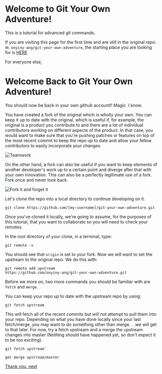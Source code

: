 # Welcome to Git Your Own Adventure!

This is a tutorial for advanced git commands.

If you are visiting this page for the first time and are still in the original
repo: ie. `onyiny-ang/git-your-own-adventure`, the starting place you are looking for
is [HERE](start/START-HERE.md)

For everyone else,

# Welcome Back to Git Your Own Adventure!

You should now be back in your own github account!! Magic. I know.

You have created a fork of the original which is wholly your own. You can keep
it up to date with the original, which is useful if, for example, the original is a product
you contribute to and there are a lot of individual contributors working on different aspects of the product. In
that case, you would want to make sure that you're pushing patches or features on
top of the most recent commit to keep the repo up to date and allow your fellow
contributors to easily incorporate your changes.

![Teamwork](https://media.giphy.com/media/yEYiScV53Yeo8/giphy.gif)


On the other hand, a fork can also be useful if you want to keep elements of another developer's work up to a
certain point and diverge after that with your own innovation. This can also be
a perfectly legitimate use of a fork. Fork once and never look back.

![Fork it and forget
it](https://media.giphy.com/media/1ynCulGSsN6f3tRyk0/giphy.gif)


Let's clone the repo into a local directory to continue developing on it.

```
git clone https://github.com/[my-username]/git-your-own-adventure.git
```

Once you've cloned it locally, we're going to assume, for the purposes of this
tutorial, that you want to collaborate so you will need to check your remotes.

In the root directory of your clone, in a terminal, type:

```
git remote -v
```

You should see that `origin` is set to your fork. Now we will want to set the
upstream to the original repo. We do this with:

```
git remote add upstream
https://github.com/onyiny-ang/git-your-own-adventure.git
```

Before we more on, two more commands you should be familiar with are `fetch` and `merge`.

You can keep your repo up to date with the upstream repo by using:

```
git fetch upstream
```

This will fetch all of the recent commits but will not attempt to pull them
into your repo. Depending on what you have done locally since your last
fetch/merge, you may want to do something other than merge. . .we will get to
that later. For now, try a fetch upstream and a merge the upstream changes into
master (Nothing should have
happened yet, so don't expect it to be too exciting).

```
git fetch upstream`
```

```
get merge upstream/master
```


[Thank you, next](advanced\story-time.md)
